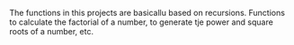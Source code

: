 The functions in this projects are basicallu based on recursions. Functions to calculate the factorial of a number, to generate tje power and square roots of a number, etc.
